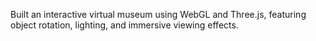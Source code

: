 Built an interactive virtual museum using WebGL and Three.js, featuring object rotation, lighting,
 and immersive viewing effects.
